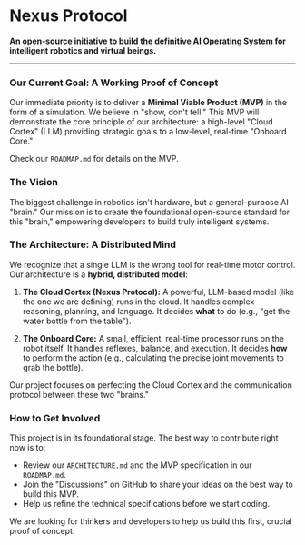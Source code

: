 # Nexus Protocol

**An open-source initiative to build the definitive AI Operating System for intelligent robotics and virtual beings.**

---

### Our Current Goal: A Working Proof of Concept

Our immediate priority is to deliver a **Minimal Viable Product (MVP)** in the form of a simulation. We believe in "show, don't tell." This MVP will demonstrate the core principle of our architecture: a high-level "Cloud Cortex" (LLM) providing strategic goals to a low-level, real-time "Onboard Core."

Check our `ROADMAP.md` for details on the MVP.

### The Vision

The biggest challenge in robotics isn't hardware, but a general-purpose AI "brain." Our mission is to create the foundational open-source standard for this "brain," empowering developers to build truly intelligent systems.

### The Architecture: A Distributed Mind

We recognize that a single LLM is the wrong tool for real-time motor control. Our architecture is a **hybrid, distributed model**:

1.  **The Cloud Cortex (Nexus Protocol):** A powerful, LLM-based model (like the one we are defining) runs in the cloud. It handles complex reasoning, planning, and language. It decides **what** to do (e.g., "get the water bottle from the table").

2.  **The Onboard Core:** A small, efficient, real-time processor runs on the robot itself. It handles reflexes, balance, and execution. It decides **how** to perform the action (e.g., calculating the precise joint movements to grab the bottle).

Our project focuses on perfecting the Cloud Cortex and the communication protocol between these two "brains."

### How to Get Involved

This project is in its foundational stage. The best way to contribute right now is to:
* Review our `ARCHITECTURE.md` and the MVP specification in our `ROADMAP.md`.
* Join the "Discussions" on GitHub to share your ideas on the best way to build this MVP.
* Help us refine the technical specifications before we start coding.

We are looking for thinkers and developers to help us build this first, crucial proof of concept.

